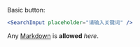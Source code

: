 Basic button:

```jsx
<SearchInput placeholder="请输入关键词" />
```

Any [Markdown](http://daringfireball.net/projects/markdown/) is **allowed** _here_.
